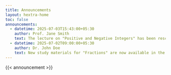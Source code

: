 ```yaml
---
title: Announcements
layout: hextra-home
toc: false
announcements:
  - datetime: 2025-07-03T15:43:00+05:30
    author: Prof. Jane Smith
    text: The lecture on "Positive and Negative Integers" has been rescheduled to July 5, 2025, at 10:00 AM. Please check the updated syllabus.
  - datetime: 2025-07-02T09:00:00+05:30
    author: Dr. John Doe
    text: New study materials for "Fractions" are now available in the course portal. Download the PDF for practice problems.
---
```

{{< announcement >}}